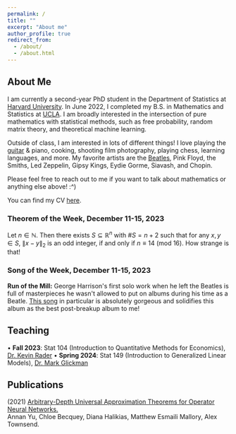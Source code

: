 ```yaml
---
permalink: /
title: ""
excerpt: "About me"
author_profile: true
redirect_from: 
  - /about/
  - /about.html
---
```

## About Me

I am currently a second-year PhD student in the Department of Statistics at [Harvard University](https://statistics.fas.harvard.edu/). In June 2022, I completed my B.S. in Mathematics and Statistics at [UCLA](https://ww3.math.ucla.edu/). I am broadly interested in the intersection of pure mathematics with statistical methods, such as free probability, random matrix theory, and theoretical machine learning.

Outside of class, I am interested in lots of different things! I love playing the [guitar](https://mattesmaili.github.io/files/guitar.png) & piano, cooking, shooting film photography, playing chess, learning languages, and more. My favorite artists are the [Beatles](https://open.spotify.com/playlist/07ZKf7841juhmGlI6LMfBd?si=4511ac89f1d14618), Pink Floyd, the Smiths, Led Zeppelin, Gipsy Kings, Eydie Gorme, Siavash, and Chopin.

Please feel free to reach out to me if you want to talk about mathematics or anything else above! :^)

You can find my CV [here](https://mattesmaili.github.io/files/new_resume.pdf).

### Theorem of the Week, December 11-15, 2023

Let $n \in \mathbb{N}$. Then there exists $S \subseteq \mathbb{R}^n$ with $\#S = n+2$ such that for any $x, y \in S$, $\lVert x-y \rVert_2$ is an odd integer, if and only if $n \equiv 14\ (\text{mod } 16)$. How strange is that!

### Song of the Week, December 11-15, 2023

**Run of the Mill:** George Harrison's first solo work when he left the Beatles is full of masterpieces he wasn't allowed to put on albums during his time as a Beatle. [This song](https://open.spotify.com/track/6sVqehqlRry0goIDS0D0IZ?si=4106ee05f09f4527) in particular is absolutely gorgeous and solidifies this album as the best post-breakup album to me!

## Teaching

• **Fall 2023**: Stat 104 (Introduction to Quantitative Methods for Economics), [Dr. Kevin Rader](https://statistics.fas.harvard.edu/people/kevin-rader)
• **Spring 2024**: Stat 149 (Introduction to Generalized Linear Models), [Dr. Mark Glickman](http://www.glicko.net/)

## Publications

(2021) [Arbitrary-Depth Universal Approximation Theorems for Operator Neural Networks.](https://arxiv.org/abs/2109.11354)  
Annan Yu, Chloe Becquey, Diana Halikias, Matthew Esmaili Mallory, Alex Townsend.

